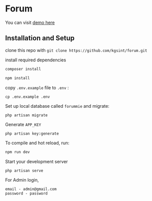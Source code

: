 # Forum
You can visit [demo here](https://forummie.up.railway.app)

## Installation and Setup

clone this repo with `git clone https://github.com/kgsint/forum.git`

install required dependencies
```bash
composer install
```
```bash
npm install
```
copy `.env.example` file to `.env` :
```
cp .env.example .env
```
Set up local database called `forummie` and migrate: 
```
php artisan migrate
```
Generate `APP_KEY`
```bash
php artisan key:generate
```
To compile and hot reload, run:
```bash
npm run dev
```
Start your development server
```
php artisan serve
```

For Admin login,
```
email - admin@gmail.com
password - password
```
